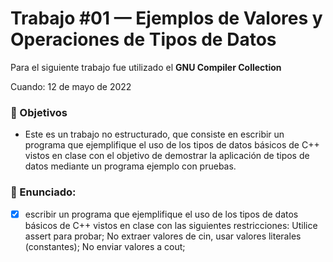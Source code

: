 # Trabajo #01 — Ejemplos de Valores y Operaciones de Tipos de Datos

Para el siguiente trabajo fue utilizado el **GNU Compiler Collection**

Cuando: 12 de mayo de 2022


### :pushpin: Objetivos
* Este es un trabajo no estructurado, que consiste en escribir un programa que ejemplifique el uso de los tipos de datos básicos de C++ vistos en clase con el objetivo de demostrar la aplicación de tipos de datos mediante un programa ejemplo con pruebas.


### :bookmark_tabs: Enunciado:
- [x] escribir un programa que ejemplifique el uso de los tipos de datos básicos de C++ vistos en clase con las siguientes restricciones: Utilice assert para probar; No extraer valores de cin, usar valores literales (constantes); No enviar valores a cout;
